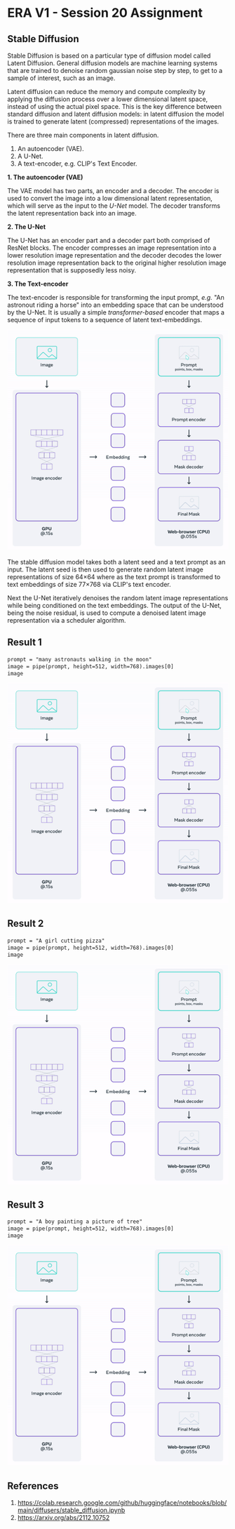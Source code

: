 # ERA V1 - Session 20 Assignment

## Stable Diffusion
Stable Diffusion is based on a particular type of diffusion model called Latent Diffusion. General diffusion models are machine learning systems that are trained to denoise random gaussian noise step by step, to get to a sample of interest, such as an image.

Latent diffusion can reduce the memory and compute complexity by applying the diffusion process over a lower dimensional latent space, instead of using the actual pixel space. This is the key difference between standard diffusion and latent diffusion models: in latent diffusion the model is trained to generate latent (compressed) representations of the images.

There are three main components in latent diffusion.

1. An autoencoder (VAE).
2. A U-Net.
3. A text-encoder, e.g. CLIP's Text Encoder.

**1. The autoencoder (VAE)**

The VAE model has two parts, an encoder and a decoder. The encoder is used to convert the image into a low dimensional latent representation, which will serve as the input to the *U-Net* model. The decoder transforms the latent representation back into an image.

**2. The U-Net**

The U-Net has an encoder part and a decoder part both comprised of ResNet blocks.
The encoder compresses an image representation into a lower resolution image representation and the decoder decodes the lower resolution image representation back to the original higher resolution image representation that is supposedly less noisy.

**3. The Text-encoder**

The text-encoder is responsible for transforming the input prompt, *e.g.* "An astronout riding a horse" into an embedding space that can be understood by the U-Net. It is usually a simple *transformer-based* encoder that maps a sequence of input tokens to a sequence of latent text-embeddings.

![alt text](https://github.com/yuvaraj-venkataswamy/ERA-V1/blob/main/session19/Images/segment-anything-pipeline.gif)

The stable diffusion model takes both a latent seed and a text prompt as an input. The latent seed is then used to generate random latent image representations of size  64×64  where as the text prompt is transformed to text embeddings of size  77×768  via CLIP's text encoder.

Next the U-Net iteratively denoises the random latent image representations while being conditioned on the text embeddings. The output of the U-Net, being the noise residual, is used to compute a denoised latent image representation via a scheduler algorithm. 

## Result 1
```
prompt = "many astronauts walking in the moon"
image = pipe(prompt, height=512, width=768).images[0]
image
```
![alt text](https://github.com/yuvaraj-venkataswamy/ERA-V1/blob/main/session19/Images/segment-anything-pipeline.gif)

## Result 2
```
prompt = "A girl cutting pizza"
image = pipe(prompt, height=512, width=768).images[0]
image
```
![alt text](https://github.com/yuvaraj-venkataswamy/ERA-V1/blob/main/session19/Images/segment-anything-pipeline.gif)

## Result 3
```
prompt = "A boy painting a picture of tree"
image = pipe(prompt, height=512, width=768).images[0]
image
```
![alt text](https://github.com/yuvaraj-venkataswamy/ERA-V1/blob/main/session19/Images/segment-anything-pipeline.gif)

## References
1. https://colab.research.google.com/github/huggingface/notebooks/blob/main/diffusers/stable_diffusion.ipynb
2. https://arxiv.org/abs/2112.10752
